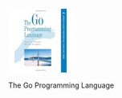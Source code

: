 ![The Go Programming Language](https://github.com/unixlinuxgeek/logos/blob/main/ISBN/9780134190570/128x128.png)

The Go Programming Language


